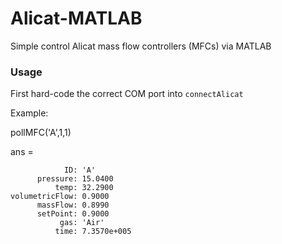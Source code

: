 # Alicat-MATLAB

Simple control Alicat mass flow controllers (MFCs) via MATLAB



### Usage

First hard-code the correct COM port into `connectAlicat`

Example:

pollMFC('A',1,1)

ans = 

                ID: 'A'
          pressure: 15.0400
              temp: 32.2900
    volumetricFlow: 0.9000
          massFlow: 0.8990
          setPoint: 0.9000
               gas: 'Air'
              time: 7.3570e+005
